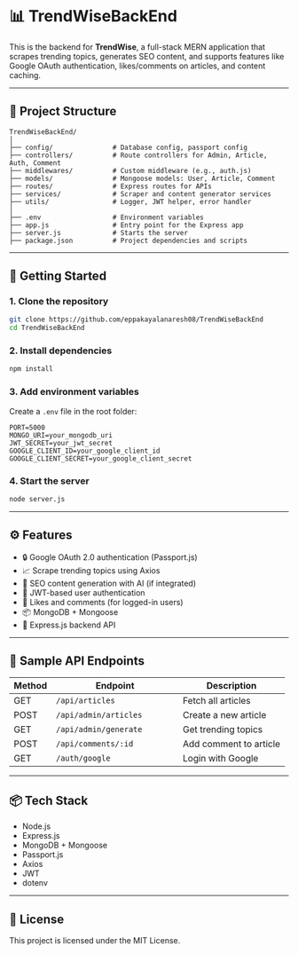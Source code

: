# 📊 TrendWiseBackEnd

This is the backend for **TrendWise**, a full-stack MERN application that scrapes trending topics, generates SEO content, and supports features like Google OAuth authentication, likes/comments on articles, and content caching.

---

## 📁 Project Structure

```
TrendWiseBackEnd/
│
├── config/               # Database config, passport config
├── controllers/          # Route controllers for Admin, Article, Auth, Comment
├── middlewares/          # Custom middleware (e.g., auth.js)
├── models/               # Mongoose models: User, Article, Comment
├── routes/               # Express routes for APIs
├── services/             # Scraper and content generator services
├── utils/                # Logger, JWT helper, error handler
│
├── .env                  # Environment variables
├── app.js                # Entry point for the Express app
├── server.js             # Starts the server
├── package.json          # Project dependencies and scripts
```

---

## 🚀 Getting Started

### 1. Clone the repository

```bash
git clone https://github.com/eppakayalanaresh08/TrendWiseBackEnd
cd TrendWiseBackEnd
```

### 2. Install dependencies

```bash
npm install
```

### 3. Add environment variables

Create a `.env` file in the root folder:

```env
PORT=5000
MONGO_URI=your_mongodb_uri
JWT_SECRET=your_jwt_secret
GOOGLE_CLIENT_ID=your_google_client_id
GOOGLE_CLIENT_SECRET=your_google_client_secret
```

### 4. Start the server

```bash
node server.js
```

---

## ⚙️ Features

- 🔒 Google OAuth 2.0 authentication (Passport.js)
- 📈 Scrape trending topics using Axios
- 🧠 SEO content generation with AI (if integrated)
- 📝 JWT-based user authentication
- 💬 Likes and comments (for logged-in users)
- 📦 MongoDB + Mongoose
- 🚀 Express.js backend API

---

## 🧪 Sample API Endpoints

| Method | Endpoint                  | Description               |
|--------|---------------------------|---------------------------|
| GET    | `/api/articles`           | Fetch all articles        |
| POST   | `/api/admin/articles`     | Create a new article      |
| GET    | `/api/admin/generate       `    | Get trending topics       |
| POST   | `/api/comments/:id`       | Add comment to article    |
| GET    | `/auth/google`            | Login with Google         |

---

## 📦 Tech Stack

- Node.js
- Express.js
- MongoDB + Mongoose
- Passport.js
- Axios
- JWT
- dotenv

---

## 📄 License

This project is licensed under the MIT License.